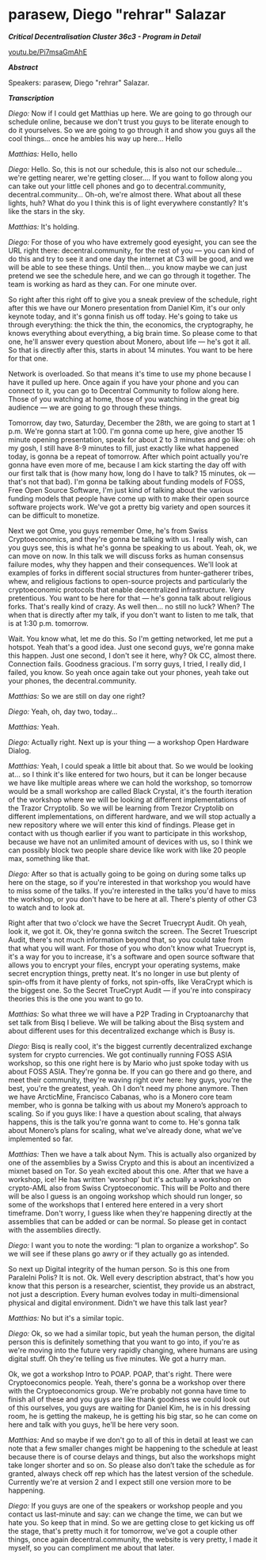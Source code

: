 # parasew, Diego "rehrar" Salazar

_**Critical Decentralisation Cluster 36c3 - Program in Detail**_

[youtu.be/Pi7msaGmAhE](https://youtu.be/Pi7msaGmAhE)

_**Abstract**_

Speakers: parasew, Diego "rehrar" Salazar.

_**Transcription**_

_Diego:_ Now if I could get Matthias up here. We are going to go through our schedule online, because we don't trust you guys to be literate enough to do it yourselves. So we are going to go through it and show you guys all the cool things… once he ambles his way up here… Hello

_Matthias:_ Hello, hello

_Diego:_ Hello. So, this is not our schedule, this is also not our schedule… we're getting nearer, we're getting closer…. If you want to follow along you can take out your little cell phones and go to decentral.community, decentral.community… Oh-oh, we're almost there. What about all these lights, huh? What do you I think this is of light everywhere constantly? It's like the stars in the sky.

_Matthias:_ It's holding.

_Diego:_ For those of you who have extremely good eyesight, you can see the URL right there: decentral.community, for the rest of you — you can kind of do this and try to see it and one day the internet at C3 will be good, and we will be able to see these things. Until then… you know maybe we can just pretend we see the schedule here, and we can go through it together. The team is working as hard as they can. For one minute over.

So right after this right off to give you a sneak preview of the schedule, right after this we have our Monero presentation from Daniel Kim, it's our only keynote today, and it's gonna finish us off today. He's going to take us through everything: the thick the thin, the economics, the cryptography, he knows everything about everything, a big brain time. So please come to that one, he'll answer every question about Monero, about life — he's got it all. So that is directly after this, starts in about 14 minutes. You want to be here for that one.

Network is overloaded. So that means it's time to use my phone because I have it pulled up here. Once again if you have your phone and you can connect to it, you can go to Decentral Community to follow along here. Those of you watching at home, those of you watching in the great big audience — we are going to go through these things.

Tomorrow, day two, Saturday, December the 28th, we are going to start at 1 p.m. We're gonna start at 1:00. I'm gonna come up here, give another 15 minute opening presentation, speak for about 2 to 3 minutes and go like: oh my gosh, I still have 8-9 minutes to fill, just exactly like what happened today, is gonna be a repeat of tomorrow. After which point actually you're gonna have even more of me, because I am kick starting the day off with our first talk that is (how many how, long do I have to talk? 15 minutes, ok — that's not that bad). I'm gonna be talking about funding models of FOSS, Free Open Source Software, I'm just kind of talking about the various funding models that people have come up with to make their open source software projects work. We've got a pretty big variety and open sources it can be difficult to monetize.

Next we got Ome, you guys remember Ome, he's from Swiss Cryptoeconomics, and they're gonna be talking with us. I really wish, can you guys see, this is what he's gonna be speaking to us about. Yeah, ok, we can move on now. In this talk we will discuss forks as human consensus failure modes, why they happen and their consequences. We'll look at examples of forks in different social structures from hunter-gatherer tribes, whew, and religious factions to open-source projects and particularly the cryptoeconomic protocols that enable decentralized infrastructure. Very pretentious. You want to be here for that — he's gonna talk about religious forks. That's really kind of crazy. As well then… no still no luck? When? The when that is directly after my talk, if you don't want to listen to me talk, that is at 1:30 p.m. tomorrow.

Wait. You know what, let me do this. So I'm getting networked, let me put a hotspot. Yeah that's a good idea. Just one second guys, we're gonna make this happen. Just one second, I don't see it here, why? Ok CC, almost there. Connection fails. Goodness gracious. I'm sorry guys, I tried, I really did, I failed, you know. So yeah once again take out your phones, yeah take out your phones, the decentral.community.

_Matthias:_ So we are still on day one right?

_Diego:_ Yeah, oh, day two, today…

_Matthias:_ Yeah.

_Diego:_ Actually right. Next up is your thing — a workshop Open Hardware Dialog.

_Matthias:_ Yeah, I could speak a little bit about that. So we would be looking at… so I think it's like entered for two hours, but it can be longer because we have like multiple areas where we can hold the workshop, so tomorrow would be a small workshop are called Black Crystal, it's the fourth iteration of the workshop where we will be looking at different implementations of the Trazor Crryptolib. So we will be learning from Trezor Cryptolib on different implementations, on different hardware, and we will stop actually a new repository where we will enter this kind of findings. Please get in contact with us though earlier if you want to participate in this workshop, because we have not an unlimited amount of devices with us, so I think we can possibly block two people share device like work with like 20 people max, something like that.

_Diego:_ After so that is actually going to be going on during some talks up here on the stage, so if you're interested in that workshop you would have to miss some of the talks. If you're interested in the talks you'd have to miss the workshop, or you don't have to be here at all. There's plenty of other C3 to watch and to look at.

Right after that two o'clock we have the Secret Truecrypt Audit. Oh yeah, look it, we got it. Ok, they're gonna switch the screen. The Secret Truescript Audit, there's not much information beyond that, so you could take from that what you will want. For those of you who don't know what Truecrypt is, it's a way for you to increase, it's a software and open source software that allows you to encrypt your files, encrypt your operating systems, make secret encryption things, pretty neat. It's no longer in use but plenty of spin-offs from it have plenty of forks, not spin-offs, like VeraCrypt which is the biggest one. So the Secret TrueCrypt Audit — if you're into conspiracy theories this is the one you want to go to.

_Matthias:_ So what three we will have a P2P Trading in Cryptoanarchy that set talk from Bisq I believe. We will be talking about the Bisq system and about different uses for this decentralized exchange which is Busy is.

_Diego:_ Bisq is really cool, it's the biggest currently decentralized exchange system for crypto currencies. We got continually running FOSS ASIA workshop, so this one right here is by Mario who just spoke today with us about FOSS ASIA. They're gonna be. If you can go there and go there, and meet their community, they're waving right over here: hey guys, you're the best, you're the greatest, yeah. Oh I don't need my phone anymore. Then we have ArcticMine, Francisco Cabanas, who is a Monero core team member, who is gonna be talking with us about my Monero’s approach to scaling. So if you guys like: I have a question about scaling, that always happens, this is the talk you're gonna want to come to. He's gonna talk about Monero’s plans for scaling, what we've already done, what we've implemented so far.

_Matthias:_ Then we have a talk about Nym. This is actually also organized by one of the assemblies by a Swiss Crypto and this is about an incentivized a mixnet based on Tor. So yeah excited about this one. After that we have a workshop, ice! He has written ‘worshop’ but it's actually a workshop on crypto-AML also from Swiss Cryptoeconomic. This will be Polto and there will be also I guess is an ongoing workshop which should run longer, so some of the workshops that I entered here entered in a very short timeframe. Don't worry, I guess like when they're happening directly at the assemblies that can be added or can be normal. So please get in contact with the assemblies directly.

_Diego:_ I want you to note the wording: “I plan to organize a workshop”. So we will see if these plans go awry or if they actually go as intended.

So next up Digital integrity of the human person. So is this one from Paralelni Polis? It is not. Ok. Well every description abstract, that's how you know that this person is a researcher, scientist, they provide us an abstract, not just a description. Every human evolves today in multi-dimensional physical and digital environment. Didn't we have this talk last year?

_Matthias:_ No but it's a similar topic.

_Diego:_ Ok, so we had a similar topic, but yeah the human person, the digital person this is definitely something that you want to go into, if you're as we're moving into the future very rapidly changing, where humans are using digital stuff. Oh they're telling us five minutes. We got a hurry man.

Ok, we got a workshop Intro to POAP. POAP, that's right. There were Cryptoeconomics people. Yeah, there's gonna be a workshop over there with the Cryptoeconomics group. We're probably not gonna have time to finish all of these and you guys are like thank goodness we could look out of this ourselves, you guys are waiting for Daniel Kim, he is in his dressing room, he is getting the makeup, he is getting his big star, so he can come on here and talk with you guys, he'll be here very soon.

_Matthias:_ And so maybe if we don't go to all of this in detail at least we can note that a few smaller changes might be happening to the schedule at least because there is of course delays and things, but also the workshops might take longer shorter and so on. So please also don’t take the schedule as for granted, always check off rep which has the latest version of the schedule. Currently we're at version 2 and I expect still one version more to be happening.

_Diego:_ If you guys are one of the speakers or workshop people and you contact us last-minute and say: can we change the time, we can but we hate you. So keep that in mind. So we are getting close to get kicking us off the stage, that's pretty much it for tomorrow, we've got a couple other things, once again decentral.community, the website is very pretty, I made it myself, so you can compliment me about that later.

